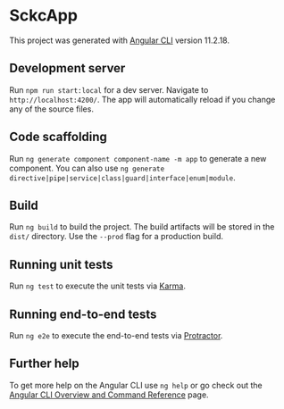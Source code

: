 # SckcApp

This project was generated with [Angular CLI](https://github.com/angular/angular-cli) version 11.2.18.

## Development server

Run `npm run start:local` for a dev server. Navigate to `http://localhost:4200/`. The app will automatically reload if you change any of the source files.

## Code scaffolding

Run `ng generate component component-name -m app` to generate a new component. You can also use `ng generate directive|pipe|service|class|guard|interface|enum|module`.

## Build

Run `ng build` to build the project. The build artifacts will be stored in the `dist/` directory. Use the `--prod` flag for a production build.

## Running unit tests

Run `ng test` to execute the unit tests via [Karma](https://karma-runner.github.io).

## Running end-to-end tests

Run `ng e2e` to execute the end-to-end tests via [Protractor](http://www.protractortest.org/).

## Further help

To get more help on the Angular CLI use `ng help` or go check out the [Angular CLI Overview and Command Reference](https://angular.io/cli) page.
